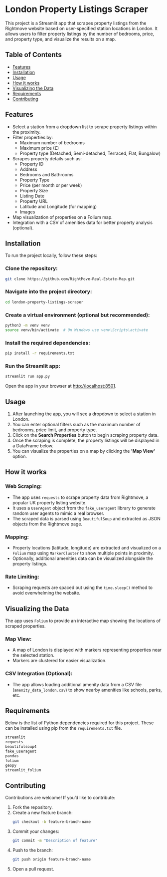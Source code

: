 # London Property Listings Scraper

This project is a Streamlit app that scrapes property listings from the Rightmove website based on user-specified station locations in London. It allows users to filter property listings by the number of bedrooms, price, and property type, and visualize the results on a map.

## Table of Contents
- [Features](#features)
- [Installation](#installation)
- [Usage](#usage)
- [How it works](#how-it-works)
- [Visualizing the Data](#visualizing-the-data)
- [Requirements](#requirements)
- [Contributing](#contributing)

## Features
- Select a station from a dropdown list to scrape property listings within the proximity.
- Filter properties by:
  - Maximum number of bedrooms
  - Maximum price (£)
  - Property type (Detached, Semi-detached, Terraced, Flat, Bungalow)
- Scrapes property details such as:
  - Property ID
  - Address
  - Bedrooms and Bathrooms
  - Property Type
  - Price (per month or per week)
  - Property Size
  - Listing Date
  - Property URL
  - Latitude and Longitude (for mapping)
  - Images
- Map visualization of properties on a Folium map.
- Integration with a CSV of amenities data for better property analysis (optional).

## Installation
To run the project locally, follow these steps:

### Clone the repository:
```bash
git clone https://github.com/RightMove-Real-Estate-Map.git
```

### Navigate into the project directory:
```bash
cd london-property-listings-scraper
```

### Create a virtual environment (optional but recommended):
```bash
python3 -m venv venv
source venv/bin/activate  # On Windows use venv\Scripts\activate
```

### Install the required dependencies:
```bash
pip install -r requirements.txt
```

### Run the Streamlit app:
```bash
streamlit run app.py
```

Open the app in your browser at [http://localhost:8501](http://localhost:8501).

## Usage
1. After launching the app, you will see a dropdown to select a station in London.
2. You can enter optional filters such as the maximum number of bedrooms, price limit, and property type.
3. Click on the **Search Properties** button to begin scraping property data.
4. Once the scraping is complete, the property listings will be displayed in a DataFrame below.
5. You can visualize the properties on a map by clicking the **'Map View'** option.

## How it works
### Web Scraping:
- The app uses `requests` to scrape property data from Rightmove, a popular UK property listing website.
- It uses a `UserAgent` object from the `fake_useragent` library to generate random user agents to mimic a real browser.
- The scraped data is parsed using `BeautifulSoup` and extracted as JSON objects from the Rightmove page.

### Mapping:
- Property locations (latitude, longitude) are extracted and visualized on a `Folium` map using `MarkerCluster` to show multiple points in proximity.
- Optionally, additional amenities data can be visualized alongside the property listings.

### Rate Limiting:
- Scraping requests are spaced out using the `time.sleep()` method to avoid overwhelming the website.

## Visualizing the Data
The app uses `Folium` to provide an interactive map showing the locations of scraped properties.

### Map View:
- A map of London is displayed with markers representing properties near the selected station.
- Markers are clustered for easier visualization.

### CSV Integration (Optional):
- The app allows loading additional amenity data from a CSV file (`amenity_data_london.csv`) to show nearby amenities like schools, parks, etc.

## Requirements
Below is the list of Python dependencies required for this project. These can be installed using pip from the `requirements.txt` file.

```bash
streamlit
requests
beautifulsoup4
fake_useragent
pandas
folium
geopy
streamlit_folium
```

## Contributing
Contributions are welcome! If you’d like to contribute:

1. Fork the repository.
2. Create a new feature branch:
   ```bash
   git checkout -b feature-branch-name
   ```
3. Commit your changes:
   ```bash
   git commit -m "Description of feature"
   ```
4. Push to the branch:
   ```bash
   git push origin feature-branch-name
   ```
5. Open a pull request.


